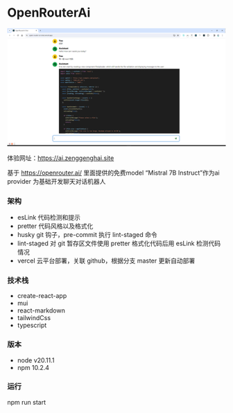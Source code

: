 # OpenRouterAi

![ai 聊天](public/image.png)

体验网址：https://ai.zenggenghai.site

基于 https://openrouter.ai/ 里面提供的免费model “Mistral 7B Instruct”作为ai provider 为基础开发聊天对话机器人

### 架构

- esLink 代码检测和提示
- pretter 代码风格以及格式化
- husky git 钩子，pre-commit 执行 lint-staged 命令
- lint-staged 对 git 暂存区文件使用 pretter 格式化代码后用 esLink 检测代码情况
- vercel 云平台部署，关联 github，根据分支 master 更新自动部署

### 技术栈

- create-react-app
- mui
- react-markdown
- tailwindCss
- typescript

### 版本

- node v20.11.1
- npm 10.2.4

### 运行

npm run start
